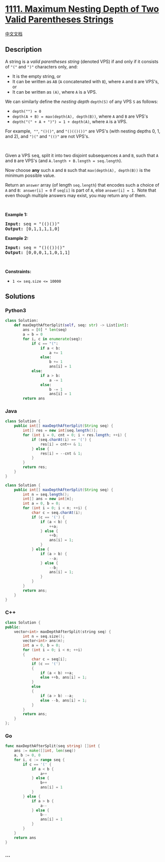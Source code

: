 # [1111. Maximum Nesting Depth of Two Valid Parentheses Strings](https://leetcode.com/problems/maximum-nesting-depth-of-two-valid-parentheses-strings)

[中文文档](/solution/1100-1199/1111.Maximum%20Nesting%20Depth%20of%20Two%20Valid%20Parentheses%20Strings/README.md)

## Description

<p>A string is a <em>valid parentheses string</em>&nbsp;(denoted VPS) if and only if it consists of <code>&quot;(&quot;</code> and <code>&quot;)&quot;</code> characters only, and:</p>

<ul>
    <li>It is the empty string, or</li>
    <li>It can be written as&nbsp;<code>AB</code>&nbsp;(<code>A</code>&nbsp;concatenated with&nbsp;<code>B</code>), where&nbsp;<code>A</code>&nbsp;and&nbsp;<code>B</code>&nbsp;are VPS&#39;s, or</li>
    <li>It can be written as&nbsp;<code>(A)</code>, where&nbsp;<code>A</code>&nbsp;is a VPS.</li>
</ul>

<p>We can&nbsp;similarly define the <em>nesting depth</em> <code>depth(S)</code> of any VPS <code>S</code> as follows:</p>

<ul>
    <li><code>depth(&quot;&quot;) = 0</code></li>
    <li><code>depth(A + B) = max(depth(A), depth(B))</code>, where <code>A</code> and <code>B</code> are VPS&#39;s</li>
    <li><code>depth(&quot;(&quot; + A + &quot;)&quot;) = 1 + depth(A)</code>, where <code>A</code> is a VPS.</li>
</ul>

<p>For example,&nbsp; <code>&quot;&quot;</code>,&nbsp;<code>&quot;()()&quot;</code>, and&nbsp;<code>&quot;()(()())&quot;</code>&nbsp;are VPS&#39;s (with nesting depths 0, 1, and 2), and <code>&quot;)(&quot;</code> and <code>&quot;(()&quot;</code> are not VPS&#39;s.</p>

<p>&nbsp;</p>

<p>Given a VPS <font face="monospace">seq</font>, split it into two disjoint subsequences <code>A</code> and <code>B</code>, such that&nbsp;<code>A</code> and <code>B</code> are VPS&#39;s (and&nbsp;<code>A.length + B.length = seq.length</code>).</p>

<p>Now choose <strong>any</strong> such <code>A</code> and <code>B</code> such that&nbsp;<code>max(depth(A), depth(B))</code> is the minimum possible value.</p>

<p>Return an <code>answer</code> array (of length <code>seq.length</code>) that encodes such a&nbsp;choice of <code>A</code> and <code>B</code>:&nbsp; <code>answer[i] = 0</code> if <code>seq[i]</code> is part of <code>A</code>, else <code>answer[i] = 1</code>.&nbsp; Note that even though multiple answers may exist, you may return any of them.</p>

<p>&nbsp;</p>
<p><strong>Example 1:</strong></p>

<pre>
<strong>Input:</strong> seq = &quot;(()())&quot;
<strong>Output:</strong> [0,1,1,1,1,0]
</pre>

<p><strong>Example 2:</strong></p>

<pre>
<strong>Input:</strong> seq = &quot;()(())()&quot;
<strong>Output:</strong> [0,0,0,1,1,0,1,1]
</pre>

<p>&nbsp;</p>
<p><strong>Constraints:</strong></p>

<ul>
	<li><code>1 &lt;= seq.size &lt;= 10000</code></li>
</ul>

## Solutions

<!-- tabs:start -->

### **Python3**

```python
class Solution:
    def maxDepthAfterSplit(self, seq: str) -> List[int]:
        ans = [0] * len(seq)
        a = b = 0
        for i, c in enumerate(seq):
            if c == "(":
                if a < b:
                    a += 1
                else:
                    b += 1
                    ans[i] = 1
            else:
                if a > b:
                    a -= 1
                else:
                    b -= 1
                    ans[i] = 1
        return ans
```

### **Java**

```java
class Solution {
    public int[] maxDepthAfterSplit(String seq) {
        int[] res = new int[seq.length()];
        for (int i = 0, cnt = 0; i < res.length; ++i) {
            if (seq.charAt(i) == '(') {
                res[i] = cnt++ & 1;
            } else {
                res[i] = --cnt & 1;
            }
        }
        return res;
    }
}
```

```java
class Solution {
    public int[] maxDepthAfterSplit(String seq) {
        int n = seq.length();
        int[] ans = new int[n];
        int a = 0, b = 0;
        for (int i = 0; i < n; ++i) {
            char c = seq.charAt(i);
            if (c == '(') {
                if (a < b) {
                    ++a;
                } else {
                    ++b;
                    ans[i] = 1;
                }
            } else {
                if (a > b) {
                    --a;
                } else {
                    --b;
                    ans[i] = 1;
                }
            }
        }
        return ans;
    }
}
```

### **C++**

```cpp
class Solution {
public:
    vector<int> maxDepthAfterSplit(string seq) {
        int n = seq.size();
        vector<int> ans(n);
        int a = 0, b = 0;
        for (int i = 0; i < n; ++i)
        {
            char c = seq[i];
            if (c == '(')
            {
                if (a < b) ++a;
                else ++b, ans[i] = 1;
            }
            else
            {
                if (a > b) --a;
                else --b, ans[i] = 1;
            }
        }
        return ans;
    }
};
```

### **Go**

```go
func maxDepthAfterSplit(seq string) []int {
	ans := make([]int, len(seq))
	a, b := 0, 0
	for i, c := range seq {
		if c == '(' {
			if a < b {
				a++
			} else {
				b++
				ans[i] = 1
			}
		} else {
			if a > b {
				a--
			} else {
				b--
				ans[i] = 1
			}
		}
	}
	return ans
}
```

### **...**

```

```

<!-- tabs:end -->
